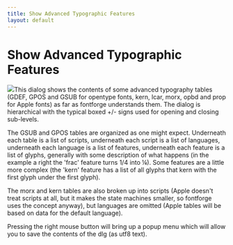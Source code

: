 ```yaml
---
title: Show Advanced Typographic Features
layout: default
---
```



Show Advanced Typographic Features
==================================

![](img/showatt.png)This dialog shows the contents of some advanced
typography tables (GDEF, GPOS and GSUB for opentype fonts, kern, lcar,
morx, opbd and prop for Apple fonts) as far as fontforge understands
them. The dialog is hierarchical with the typical boxed +/- signs used
for opening and closing sub-levels.

The GSUB and GPOS tables are organized as one might expect. Underneath
each table is a list of scripts, underneath each script is a list of
languages, underneath each language is a list of features, underneath
each feature is a list of glyphs, generally with some description of
what happens (in the example a right the 'frac' feature turns 1/4 into
¼). Some features are a little more complex (the 'kern' feature has a
list of all glyphs that kern with the first glyph under the first
glyph).

The morx and kern tables are also broken up into scripts (Apple doesn't
treat scripts at all, but it makes the state machines smaller, so
fontforge uses the concept anyway), but languages are omitted (Apple
tables will be based on data for the default language).

Pressing the right mouse button will bring up a popup menu which will
allow you to save the contents of the dlg (as utf8 text).


